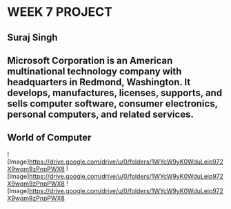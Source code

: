 # WEEK 7 PROJECT

## Suraj Singh

## Microsoft Corporation is an American multinational technology company with headquarters in Redmond, Washington. It develops, manufactures, licenses, supports, and sells computer software, consumer electronics, personal computers, and related services.

## World of Computer

![Image]https://drive.google.com/drive/u/0/folders/1WYcW9yK0WduLeip972X9wqm9zPnpPWX8
![Image]https://drive.google.com/drive/u/0/folders/1WYcW9yK0WduLeip972X9wqm9zPnpPWX8
![Image]https://drive.google.com/drive/u/0/folders/1WYcW9yK0WduLeip972X9wqm9zPnpPWX8
